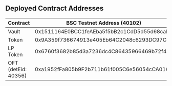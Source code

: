 ## Deployed Contract Addresses

| Contract            | BSC Testnet Address (40102)                |
| ------------------- | ------------------------------------------ |
| Vault               | 0x1511164E0BCC1feAEba5f5bB2c1CdD5d55d68cab |
| Token               | 0x9A359f736674913e405Eb64C2048c6293DC97CbF |
| LP Token            | 0x6760f3682b85d3a7236dc4C86435966469b72f44 |
| OFT (detEid: 40356) | 0xa1952fFa805b9F2b711b61f005C6e56054cCA016 |
